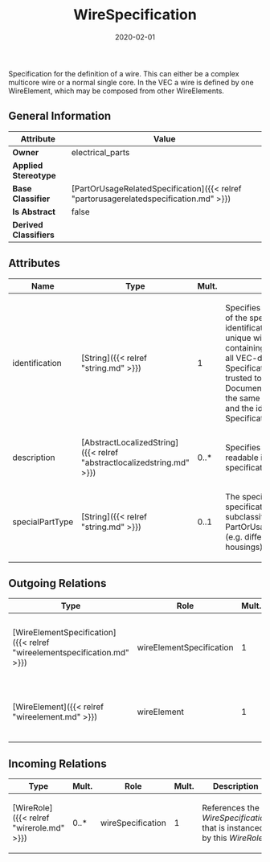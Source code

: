 ﻿---
title: WireSpecification
toc: false
type: specs
date: "2020-02-01"
draft: false
specification: VEC
version: 1.2.0
documentType: "Recommendation"
elementType: Class
classes:
  - WireSpecification
menu_name: vec-1.2.0
---
<p> Specification for the definition of a wire. This can either be a complex multicore wire or a normal single core. In the VEC a wire is defined by one WireElement, which may be composed from other WireElements.      </p>

## General Information

| Attribute               | Value |
|-------------------------|-------|
| **Owner**               | electrical_parts |
| **Applied Stereotype**  |   |
| **Base Classifier**     | [PartOrUsageRelatedSpecification]({{< relref "partorusagerelatedspecification.md" >}})<br/>  |
| **Is Abstract**         | false |
| **Derived Classifiers** |   |

## Attributes
|  Name  |  Type  |  Mult.  |  Description  |  Owning Classifier  |
|--------|--------|---------|---------------|--------------|
|identification | [String]({{< relref "string.md" >}}) | 1 | <p> Specifies a unique identification of the specification. The identification is guaranteed to be unique within the document containing the specification. For all VEC-documents a Specification-instance can be trusted to be identical if the DocumentVersion-instance is the same (see DocumentVersion) and the identification of the Specification is the same.      </p> | [Specification]({{< relref "specification.md" >}}) |
|description | [AbstractLocalizedString]({{< relref "abstractlocalizedstring.md" >}}) | 0..* | <p> Specifies additional, human readable information about the specification.      </p> | [Specification]({{< relref "specification.md" >}}) |
|specialPartType | [String]({{< relref "string.md" >}}) | 0..1 | <p>The specialPartType allows the specification of subclassifications for a PartOrUsageRelatedSpecification (e.g. different types of connector housings).  </p> | [PartOrUsageRelatedSpecification]({{< relref "partorusagerelatedspecification.md" >}}) |

## Outgoing Relations
|    Type  |   Role   |   Mult.   |   Mult.   |   Description   |
|----------|----------|-----------|-----------|-----------------|
| [WireElementSpecification]({{< relref "wireelementspecification.md" >}}) | wireElementSpecification | 1 | 0..* | <p> References the <i>WireElementSpecification </i>that defines the properties of the top-most <i>WireElement.</i>      </p> |
| [WireElement]({{< relref "wireelement.md" >}}) | wireElement | 1 | 0..1 | <p> Specifies the <i>WireElement</i> that represents the root of the <i>WireSpecification</i>.      </p> |
##  Incoming Relations
|    Type  |   Mult.  |   Role    |   Mult.   |   Description  |
|----------|----------|-----------|-----------|----------------|
| [WireRole]({{< relref "wirerole.md" >}}) | 0..* | wireSpecification | 1 | <p> References the <i>WireSpecification</i> that is instanced by this <i>WireRole.</i>      </p> |
